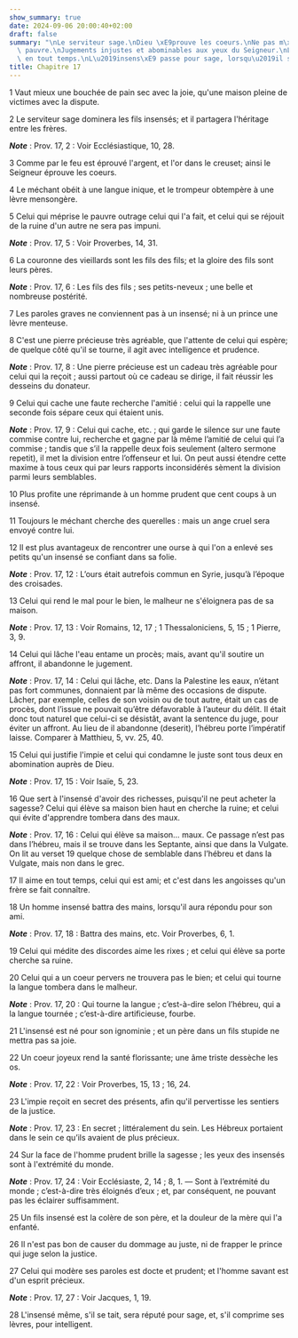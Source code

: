 ```yaml
---
show_summary: true
date: 2024-09-06 20:00:40+02:00
draft: false
summary: "\nLe serviteur sage.\nDieu \xE9prouve les coeurs.\nNe pas m\xE9priser le\
  \ pauvre.\nJugements injustes et abominables aux yeux du Seigneur.\nL\u2019ami aime\
  \ en tout temps.\nL\u2019insens\xE9 passe pour sage, lorsqu\u2019il se tait.\n"
title: Chapitre 17
---
```





1 Vaut mieux une bouchée de pain sec avec la joie, qu'une maison pleine de victimes avec la dispute.


2 Le serviteur sage dominera les fils insensés; et il partagera l'héritage entre les frères.

***Note*** :  Prov. 17, 2 : Voir Ecclésiastique, 10, 28.


3 Comme par le feu est éprouvé l'argent, et l'or dans le creuset; ainsi le Seigneur éprouve les coeurs.


4 Le méchant obéit à une langue inique, et le trompeur obtempère à une lèvre mensongère.


5 Celui qui méprise le pauvre outrage celui qui l'a fait, et celui qui se réjouit de la ruine d'un autre ne sera pas impuni.

***Note*** :  Prov. 17, 5 : Voir Proverbes, 14, 31.


6 La couronne des vieillards sont les fils des fils; et la gloire des fils sont leurs pères.

***Note*** :  Prov. 17, 6 : Les fils des fils ; ses petits-neveux ; une belle et nombreuse postérité.


7 Les paroles graves ne conviennent pas à un insensé; ni à un prince une lèvre menteuse.


8 C'est une pierre précieuse très agréable, que l'attente de celui qui espère; de quelque côté qu'il se tourne, il agit avec intelligence et prudence.

***Note*** :  Prov. 17, 8 : Une pierre précieuse est un cadeau très agréable pour celui qui la reçoit ; aussi partout où ce cadeau se dirige, il fait réussir les desseins du donateur.


9 Celui qui cache une faute recherche l'amitié : celui qui la rappelle une seconde fois sépare ceux qui étaient unis.

***Note*** :  Prov. 17, 9 : Celui qui cache, etc. ; qui garde le silence sur une faute commise contre lui, recherche et gagne par là même l’amitié de celui qui l’a commise ; tandis que s’il la rappelle deux fois seulement (altero sermone repetit), il met la division entre l’offenseur et lui. On peut aussi étendre cette maxime à tous ceux qui par leurs rapports inconsidérés sèment la division parmi leurs semblables.


10 Plus profite une réprimande à un homme prudent que cent coups à un insensé.


11 Toujours le méchant cherche des querelles : mais un ange cruel sera envoyé contre lui.


12 Il est plus avantageux de rencontrer une ourse à qui l'on a enlevé ses petits qu'un insensé se confiant dans sa folie.

***Note*** :  Prov. 17, 12 : L’ours était autrefois commun en Syrie, jusqu’à l’époque des croisades.


13 Celui qui rend le mal pour le bien, le malheur ne s'éloignera pas de sa maison.

***Note*** :  Prov. 17, 13 : Voir Romains, 12, 17 ; 1 Thessaloniciens, 5, 15 ; 1 Pierre, 3, 9.


14 Celui qui lâche l'eau entame un procès; mais, avant qu'il soutire un affront, il abandonne le jugement.

***Note*** :  Prov. 17, 14 : Celui qui lâche, etc. Dans la Palestine les eaux, n’étant pas fort communes, donnaient par là même des occasions de dispute. Lâcher, par exemple, celles de son voisin ou de tout autre, était un cas de procès, dont l’issue ne pouvait qu’être défavorable à l’auteur du délit. Il était donc tout naturel que celui-ci se désistât, avant la sentence du juge, pour éviter un affront. Au lieu de il abandonne (deserit), l’hébreu porte l’impératif laisse. Comparer à Matthieu, 5, vv. 25, 40.


15 Celui qui justifie l'impie et celui qui condamne le juste sont tous deux en abomination auprès de Dieu.

***Note*** :  Prov. 17, 15 : Voir Isaïe, 5, 23.


16 Que sert à l'insensé d'avoir des richesses, puisqu'il ne peut acheter la sagesse?
Celui qui élève sa maison bien haut en cherche la ruine; et celui qui évite d'apprendre tombera dans des maux.

***Note*** :  Prov. 17, 16 : Celui qui élève sa maison… maux. Ce passage n’est pas dans l’hébreu, mais il se trouve dans les Septante, ainsi que dans la Vulgate. On lit au verset 19 quelque chose de semblable dans l’hébreu et dans la Vulgate, mais non dans le grec.


17 Il aime en tout temps, celui qui est ami; et c'est dans les angoisses qu'un frère se fait connaître.


18 Un homme insensé battra des mains, lorsqu'il aura répondu pour son ami.

***Note*** :  Prov. 17, 18 : Battra des mains, etc. Voir Proverbes, 6, 1.


19 Celui qui médite des discordes aime les rixes ; et celui qui élève sa porte cherche sa ruine.


20 Celui qui a un coeur pervers ne trouvera pas le bien; et celui qui tourne la langue tombera dans le malheur.

***Note*** :  Prov. 17, 20 : Qui tourne la langue ; c’est-à-dire selon l’hébreu, qui a la langue tournée ; c’est-à-dire artificieuse, fourbe.


21 L'insensé est né pour son ignominie ; et un père dans un fils stupide ne mettra pas sa joie.


22 Un coeur joyeux rend la santé florissante; une âme triste dessèche les os.

***Note*** :  Prov. 17, 22 : Voir Proverbes, 15, 13 ; 16, 24.


23 L'impie reçoit en secret des présents, afin qu'il pervertisse les sentiers de la justice.

***Note*** :  Prov. 17, 23 : En secret ; littéralement du sein. Les Hébreux portaient dans le sein ce qu’ils avaient de plus précieux.


24 Sur la face de l'homme prudent brille la sagesse ; les yeux des insensés sont à l'extrémité du monde.

***Note*** :  Prov. 17, 24 : Voir Ecclésiaste, 2, 14 ; 8, 1. ― Sont à l’extrémité du monde ; c’est-à-dire très éloignés d’eux ; et, par conséquent, ne pouvant pas les éclairer suffisamment.


25 Un fils insensé est la colère de son père, et la douleur de la mère qui l'a enfanté.


26 Il n'est pas bon de causer du dommage au juste, ni de frapper le prince qui juge selon la justice.


27 Celui qui modère ses paroles est docte et prudent; et l'homme savant est d'un esprit précieux.

***Note*** :  Prov. 17, 27 : Voir Jacques, 1, 19.


28 L'insensé même, s'il se tait, sera réputé pour sage, et, s'il comprime ses lèvres, pour intelligent.


